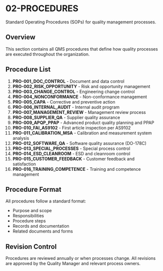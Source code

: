 # 02-PROCEDURES

Standard Operating Procedures (SOPs) for quality management processes.

## Overview

This section contains all QMS procedures that define how quality processes are executed throughout the organization.

## Procedure List

1. **PRO-001_DOC_CONTROL** - Document and data control
2. **PRO-002_RISK_OPPORTUNITY** - Risk and opportunity management
3. **PRO-003_CHANGE_CONTROL** - Engineering change control
4. **PRO-004_NONCONFORMANCE** - Non-conformance management
5. **PRO-005_CAPA** - Corrective and preventive action
6. **PRO-006_INTERNAL_AUDIT** - Internal audit program
7. **PRO-007_MANAGEMENT_REVIEW** - Management review process
8. **PRO-008_SUPPLIER_QA** - Supplier quality assurance
9. **PRO-009_APQP_PPAP** - Advanced product quality planning and PPAP
10. **PRO-010_FAI_AS9102** - First article inspection per AS9102
11. **PRO-011_CALIBRATION_MSA** - Calibration and measurement system analysis
12. **PRO-012_SOFTWARE_QA** - Software quality assurance (DO-178C)
13. **PRO-013_SPECIAL_PROCESSES** - Special process control
14. **PRO-014_ESD_CLEANROOM** - ESD and cleanroom control
15. **PRO-015_CUSTOMER_FEEDBACK** - Customer feedback and satisfaction
16. **PRO-016_TRAINING_COMPETENCE** - Training and competence management

## Procedure Format

All procedures follow a standard format:
- Purpose and scope
- Responsibilities
- Procedure steps
- Records and documentation
- Related documents and forms

## Revision Control

Procedures are reviewed annually or when processes change. All revisions are approved by the Quality Manager and relevant process owners.
